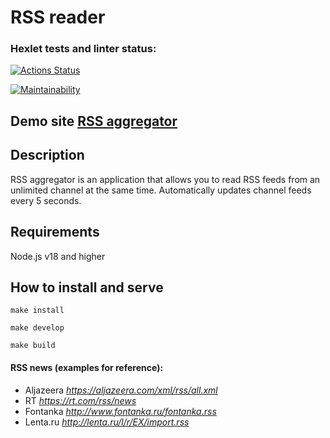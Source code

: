 # RSS reader

### Hexlet tests and linter status:
[![Actions Status](https://github.com/unbulanov/frontend-project-11/workflows/hexlet-check/badge.svg)](https://github.com/unbulanov/frontend-project-11/actions)

[![Maintainability](https://api.codeclimate.com/v1/badges/1127c203556396d00d4e/maintainability)](https://codeclimate.com/github/unbulanov/frontend-project-11/maintainability)

## Demo site [RSS aggregator](https://frontend-project-11-umber.vercel.app/)

## Description
RSS aggregator is an application that allows you to read RSS feeds from an unlimited channel at the same time. Automatically updates channel feeds every 5 seconds.

## Requirements
Node.js v18 and higher

## How to install and serve
```
make install

make develop

make build
```

#### RSS news (examples for reference):
* Aljazeera  _https://aljazeera.com/xml/rss/all.xml_
* RT _https://rt.com/rss/news_
* Fontanka _http://www.fontanka.ru/fontanka.rss_
* Lenta.ru  _http://lenta.ru/l/r/EX/import.rss_
